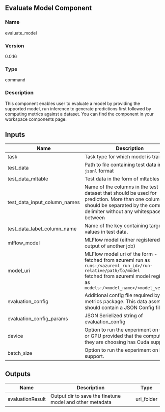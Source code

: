 ## Evaluate Model Component

### Name 

evaluate_model

### Version 

0.0.16

### Type 

command

### Description 

This component enables user to evaluate a model by providing the supported model, run inference to generate predictions first followed by computing metrics against a dataset. You can find the component in your workspace components page.

## Inputs 


| Name               | Description                                                                         | Type    | Optional |
| ------------------ | ----------------------------------------------------------------------------------- | ------- | ------- | 
| task         | Task type for which model is trained                                                                       | string  |  True     | 
| test_data | Path to file containing test data in `jsonl` format | uri_file | True
| test_data_mltable | Test data in the form of mltables | ml_table | True
| test_data_input_column_names | Name of the columns in the test dataset that should be used for prediction. More than one columns should be separated by the comma(,) delimiter without any whitespaces in between | string | True
| test_data_label_column_name | Name of the key containing target values in test data. | string | True
| mlflow_model |MLFlow model (either registered or output of another job) | mlflow_model | True
| model_uri |  MLFlow model uri of the form - <br> fetched from azureml run as `runs:/<azureml_run_id>/run-relative/path/to/model` <br> fetched from azureml model registry as `models:/<model_name>/<model_version>` | string | True
| evaluation_config          | Additional config file required by metrics package. This data asset should contain a JSON Config file. | uri_file    | True     |                                                |
| evaluation_config_params                       | JSON Serielized string of evaluation_config            | string | True                                                     |
| device | Option to run the experiment on CPU or GPU provided that the compute that they are choosing has Cuda support. | string | True
| batch_size | Option to run the experiment on batch support. | integer | True

## Outputs 

| Name                 | Description                                              | Type         |
| -------------------- | -------------------------------------------------------- | ------------ |
| evaluationResult | Output dir to save the finetune model and other metadata | uri_folder   |
